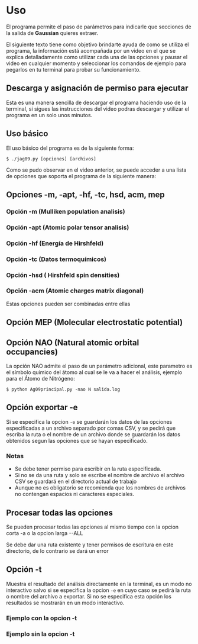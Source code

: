 
# Uso

El programa permite el paso de parámetros para indicarle que secciones de la salida de **Gaussian** quieres extraer.  

El siguiente texto tiene como objetivo brindarte ayuda de como se utiliza el programa, la información está acompañada por un video en el que se explica detalladamente como utilizar cada una de las opciones y  pausar el video en cualquier momento y seleccionar los comandos de ejemplo para pegarlos en tu terminal para probar su funcionamiento.  

## Descarga y asignación de permiso para ejecutar

Esta es una manera sencilla de descargar el programa haciendo uso de la terminal, si sigues las instrucciones del video podras descargar y utilizar el programa en un solo unos minutos.

<script src="https://asciinema.org/a/3iShTUdgTxjFslhUCyuk4SdMc.js" id="asciicast-3iShTUdgTxjFslhUCyuk4SdMc" async></script>

## Uso básico

El uso básico del programa es de la siguiente forma:

` $ ./jag09.py [opciones] [archivos] `  

Como se pudo observar en el video anterior, se puede acceder a una lista de opciones que soporta el programa de la siguiente manera:  

<script src="https://asciinema.org/a/1xLsTi5X4O7pHukn4TqQYAZJ8.js" id="asciicast-1xLsTi5X4O7pHukn4TqQYAZJ8" async></script>

## Opciones -m, -apt, -hf, -tc, hsd, acm, mep  

### Opción -m (Mulliken population analisis)  

<script src="https://asciinema.org/a/J5GHMyixymUKNpUwYIDa2DEoV.js" id="asciicast-J5GHMyixymUKNpUwYIDa2DEoV" async></script>

### Opción -apt (Atomic polar tensor analisis)  

<script src="https://asciinema.org/a/gDiZU16zTz09S9eQWYWy9juNM.js" id="asciicast-gDiZU16zTz09S9eQWYWy9juNM" async></script>

### Opción -hf (Energía de Hirshfeld)  

<script src="https://asciinema.org/a/OVgOTa42JPROOSEwaUrDz7dDT.js" id="asciicast-OVgOTa42JPROOSEwaUrDz7dDT" async></script>

### Opción -tc (Datos termoquímicos)  

<script src="https://asciinema.org/a/9RLu16qdfPO2NXiqth8Zc1G93.js" id="asciicast-9RLu16qdfPO2NXiqth8Zc1G93" async></script>

### Opción -hsd   ( Hirshfeld spin densities)

<script src="https://asciinema.org/a/HMwgeNVxfYkP5U19iKSfGxk6i.js" id="asciicast-HMwgeNVxfYkP5U19iKSfGxk6i" async></script>

### Opción -acm (Atomic charges matrix diagonal)

<script src="https://asciinema.org/a/dpAaZ53iBAqUinE2zuAWMK2rR.js" id="asciicast-dpAaZ53iBAqUinE2zuAWMK2rR" async></script>


Estas opciones pueden ser combinadas entre ellas

<script src="https://asciinema.org/a/IyELYw8hcxTMW8L9BnqWuBjA7.js" id="asciicast-IyELYw8hcxTMW8L9BnqWuBjA7" async></script>


## Opción MEP (Molecular electrostatic potential)

<script src="https://asciinema.org/a/oFxTJ7CRfzUWzyu92JJyyFsVH.js" id="asciicast-oFxTJ7CRfzUWzyu92JJyyFsVH" async></script>


## Opción NAO (Natural atomic orbital occupancies)


La opción NAO admite el paso de un parámetro adicional, este parametro es el símbolo químico del átomo al cual se le va a hacer
el análisis, ejemplo para el Átomo de Nitrógeno:  

` $ python Ag09principal.py -nao N salida.log `  

<script src="https://asciinema.org/a/EN6o7gxMhfrkNcVqM6LtjTQnx.js" id="asciicast-EN6o7gxMhfrkNcVqM6LtjTQnx" async></script>  

## Opción exportar -e


Si se especifica la opcion ` -e ` se guardarán los datos de las opciones especificadas a un archivo separado por comas CSV, y se pedirá que escriba la ruta o el nombre de un archivo donde se guardarán los datos obtenidos segun las opciones que se hayan especificado.

<script src="https://asciinema.org/a/928rzEI7VoqBDj0JEgxAt1tQP.js" id="asciicast-928rzEI7VoqBDj0JEgxAt1tQP" async></script>

### Notas  

* Se debe tener permiso para escribir en la ruta especificada.
* Si no se da una ruta y solo se escribe el nombre de archivo el archivo CSV se guardará en el directorio actual de trabajo
* Aunque no es obligatorio se recomienda que los nombres de archivos no contengan espacios ni caracteres especiales.

## Procesar todas las opciones


Se pueden procesar todas las opciones al mismo tiempo con la opcion corta -a o la opcion larga --ALL

<script src="https://asciinema.org/a/XqYBLYVsG2RDCgik97aTt4cQp.js" id="asciicast-XqYBLYVsG2RDCgik97aTt4cQp" async></script>  

Se debe dar una ruta existente y tener permisos de escritura en este directorio, de lo contrario se dará un error  


## Opción -t


Muestra el resultado del análisis directamente en la terminal, es un modo no interactivo salvo si se especifica la opcion `-e`
en cuyo caso se pedirá la ruta o nombre del archivo a exportar.
Si no se especifica esta opción los resultados se mostrarán en un modo interactivo.

### Ejemplo con la opcion -t  

<script src="https://asciinema.org/a/A7mAanC41YN9tEZhxQq3eoiWr.js" id="asciicast-A7mAanC41YN9tEZhxQq3eoiWr" async></script>

### Ejemplo sin la opcion -t  

<script src="https://asciinema.org/a/MLW34JFR7aP9U9brs3fdiv2CR.js" id="asciicast-MLW34JFR7aP9U9brs3fdiv2CR" async></script>
